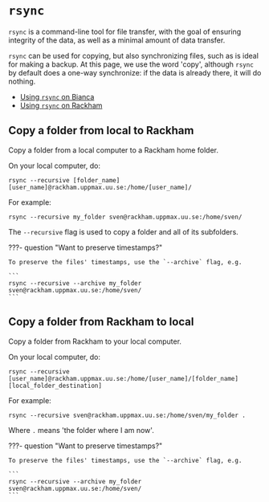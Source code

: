 # `rsync`

`rsync` is a command-line tool for file transfer,
with the goal of ensuring integrity of the data,
as well as a minimal amount of data transfer.

`rsync` can be used for copying, but also synchronizing files,
such as is ideal for making a backup. At this page, we use the word 'copy',
although `rsync` by default does a one-way synchronize: if the data is already
there, it will do nothing.

 * [Using `rsync` on Bianca](../cluster_guides/rsync_on_bianca.md)
 * [Using `rsync` on Rackham](../cluster_guides/rsync_on_rackham.md)

## Copy a folder from local to Rackham

Copy a folder from a local computer to a Rackham home folder.

On your local computer, do:

```
rsync --recursive [folder_name] [user_name]@rackham.uppmax.uu.se:/home/[user_name]/
```

For example:

```
rsync --recursive my_folder sven@rackham.uppmax.uu.se:/home/sven/
```

The `--recursive` flag is used to
copy a folder and all of its subfolders.

???- question "Want to preserve timestamps?"

    To preserve the files' timestamps, use the `--archive` flag, e.g.

    ```
    rsync --recursive --archive my_folder sven@rackham.uppmax.uu.se:/home/sven/
    ```

## Copy a folder from Rackham to local

Copy a folder from Rackham
to your local computer.

On your local computer, do:

```
rsync --recursive [user_name]@rackham.uppmax.uu.se:/home/[user_name]/[folder_name] [local_folder_destination]
```

For example:

```
rsync --recursive sven@rackham.uppmax.uu.se:/home/sven/my_folder .
```

Where `.` means 'the folder where I am now'.

???- question "Want to preserve timestamps?"

    To preserve the files' timestamps, use the `--archive` flag, e.g.

    ```
    rsync --recursive --archive my_folder sven@rackham.uppmax.uu.se:/home/sven/
    ```
